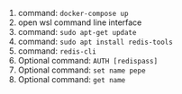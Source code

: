 1. command: `docker-compose up`
1. open wsl command line interface
1. command: `sudo apt-get update`
1. command: `sudo apt install redis-tools`
1. command: `redis-cli`
1. Optional command: `AUTH [redispass]`
1. Optional command: `set name pepe`
1. Optional command: `get name`
